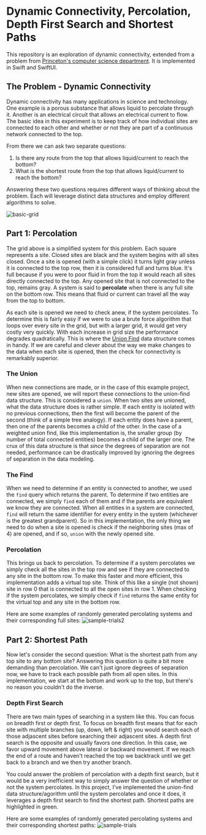 # Dynamic Connectivity, Percolation, Depth First Search and Shortest Paths
This repository is an exploration of dynamic connectivity, extended from a problem from [Princeton's computer science department](https://coursera.cs.princeton.edu/algs4/assignments/percolation/specification.php). It is implemented in Swift and SwiftUI.


## The Problem - Dynamic Connectivity
Dynamic connectivity has many applications in science and technology. One example is a porous substance that allows liquid to percolate through it. Another is an electrical circuit that allows an electrical current to flow. The basic idea in this experiment is to keep track of how individual sites are connected to each other and whether or not they are part of a continuous network connected to the top.

From there we can ask two separate questions:

1. Is there any route from the top that allows liquid/current to reach the bottom?
2. What is the shortest route from the top that allows liquid/current to reach the bottom?

Answering these two questions requires different ways of thinking about the problem. Each will leverage distinct data structures and employ different algorithms to solve.

![basic-grid](https://user-images.githubusercontent.com/11002/130983602-494849b5-8bff-44f9-aae1-61f6020c7363.gif)

## Part 1: Percolation
The grid above is a simplified system for this problem. Each square represents a site. Closed sites are black and the system begins with all sites closed. Once a site is opened (with a simple click) it turns light gray unless it is connected to the top row, then it is considered full and turns blue.  It's full because if you were to poor fluid in from the top it would reach all sites directly connected to the top. Any opened site that is not connected to the top, remains gray. A system is said to **percolate** when there is any full site on the bottom row. This means that fluid or current can travel all the way from the top to bottom.

As each site is opened we need to check anew, if the system percolates. To determine this is fairly easy if we were to use a brute force algorithm that loops over every site in the grid, but with a larger grid, it would get very costly very quickly. With each increase in grid size the performance degrades quadratically. This is where the [Union Find](https://en.wikipedia.org/wiki/Disjoint-set_data_structure) data structure comes in handy. If we are careful and clever about the way we make changes to the data when each site is opened, then the check for connectivity is remarkably superior.

### The Union
When new connections are made, or in the case of this example project, new sites are opened, we will report these connections to the union-find data structure. This is considered a `union`. When two sites are unioned, what the data structure does is rather simple. If each entity is isolated with no previous connections, then the first will become the parent of the second (think of a simple tree analogy). If each entity does have a parent, then one of the parents becomes a child of the other. In the case of a weighted union find, like this implementation is, the smaller group (by number of total connected entities) becomes a child of the larger one. The crux of this data structure is that _since_ the degrees of separation are not needed, performance can be drastically improved by ignoring the degrees of separation in the data modeling.

### The Find
When we need to determine if an entity is connected to another, we used the `find` query which returns the parent. To determine if two entities are connected, we simply `find` each of them and if the parents are equivalent we know they are connected. When all entities in a system are connected, `find` will return the same identifier for every entity in the system (whichever is the greatest grandparent). So in this implementation, the only thing we need to do when a site is opened is check if the neighboring sites (max of 4) are opened, and if so, `union` with the newly opened site.

### Percolation
This brings us back to percolation. To determine if a system percolates we simply check all the sites in the top row and see if they are connected to any site in the bottom row. To make this faster and more efficient, this implementation adds a virtual top site. Think of this like a single (not shown) site in row 0 that is connected to all the open sites in row 1. When checking if the system percolates, we simply check if  `find` returns the same entity for the virtual top and any site in the bottom row.

Here are some examples of randomly generated percolating systems and their corresponding full sites:
![sample-trials2](https://user-images.githubusercontent.com/11002/130983976-efee39a9-66d6-4236-a7fc-387223289ac2.gif)


## Part 2: Shortest Path
Now let's consider the second question: What is the shortest path from any top site to any bottom site? Answering this question is quite a bit more demanding than percolation. We can't just ignore degrees of separation now, we have to track each possible path from all open sites. In this implementation, we start at the bottom and work up to the top, but there's no reason you couldn't do the inverse.

### Depth First Search
There are two main types of searching in a system like this. You can focus on breadth first or depth first. To focus on breadth first means that for each site with multiple branches (up, down, left & right) you would search each of those adjascent sites before searching their adjascent sites. A depth first search is the opposite and usually favors one direction. In this case, we favor upward movement above lateral or backward movement. If we reach the end of a route and haven't reached the top we backtrack until we get back to a branch and we then try another branch.

You could answer the problem of percolation with a depth first search, but it would be a very inefficient way to simply answer the question of whether or not the system percolates. In this project, I've implemented the union-find data structure/agorithm until the system percolates and once it does, it leverages a depth first search to find the shortest path. Shortest paths are highlighted in green.

Here are some examples of randomly generated percolating systems and their corresponding shortest paths:
![sample-trials](https://user-images.githubusercontent.com/11002/130983801-0e0e443b-87f5-4a70-90a0-3162f0b268ec.gif)



